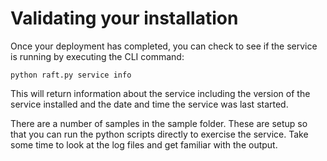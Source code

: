 # Validating your installation

Once your deployment has completed, you can check to see if the service is running by
executing the CLI command:

`python raft.py service info`

This will return information about the service including the version of the service installed and the date and time the service was last started.

There are a number of samples in the sample folder. These are setup so that you can run
the python scripts directly to exercise the service. Take some time to look at the log files and
get familiar with the output.